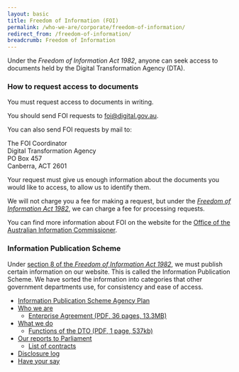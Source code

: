 ```yaml
---
layout: basic
title: Freedom of Information (FOI)
permalink: /who-we-are/corporate/freedom-of-information/
redirect_from: /freedom-of-information/
breadcrumb: Freedom of Information
---
```


<div class="lede">
    <p>Under the <em>Freedom of Information Act 1982</em>, anyone can seek access to documents held by the Digital Transformation Agency (DTA).</p>
</div>

### How to request access to documents

You must request access to documents in writing.

You should send FOI requests to [foi@digital.gov.au](mailto:foi@digital.gov.au).

You can also send FOI requests by mail to:

The FOI Coordinator<br/>
Digital Transformation Agency<br/>
PO Box 457<br/>
Canberra, ACT 2601<br/>

Your request must give us enough information about the documents you would like to access, to allow us to identify them.

We will not charge you a fee for making a request, but under the [*Freedom of Information Act 1982*](https://www.legislation.gov.au/Series/C2004A02562), we can charge a fee for processing requests.

You can find more information about FOI on the website for the [Office of the Australian Information Commissioner](https://www.oaic.gov.au/).

### Information Publication Scheme

Under [section 8 of the *Freedom of Information Act 1982*](https://www.legislation.gov.au/Details/C2016C00745/Html/Text#_Toc455577354), we must publish certain information on our website. This is called the Information Publication Scheme. We have sorted the information into categories that other government departments use, for consistency and ease of access.

* [Information Publication Scheme Agency Plan](/who-we-are/corporate/freedom-of-information/information-publications-scheme-agency-plan/)
* [Who we are](/who-we-are/)
  * [Enterprise Agreement (PDF, 36 pages, 13.3MB)](/files/dto-enterprise-agreement-signed.pdf)
* [What we do](/what-we-do/)
  * [Functions of the DTO (PDF, 1 page, 537kb)](/files/dto-order-establishing.pdf)
* [Our reports to Parliament](/who-we-are/corporate/freedom-of-information/our-reports-to-parliament/)
  * [List of contracts](/contracts/)
* [Disclosure log](/who-we-are/corporate/freedom-of-information/disclosure-log/)
* [Have your say](/who-we-are/corporate/freedom-of-information/have-your-say/)
